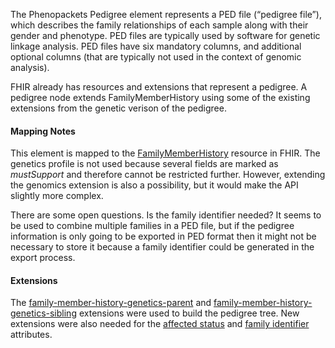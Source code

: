 The Phenopackets Pedigree element represents a PED file (“pedigree file”), which describes the family relationships of each sample along with their gender and phenotype. PED files are typically used by software for genetic linkage analysis. PED files have six mandatory columns, and additional optional columns (that are typically not used in the context of genomic analysis).

FHIR already has resources and extensions that represent a pedigree. A pedigree node extends FamilyMemberHistory using some of the existing extensions from the genetic verison of the pedigree. 

#### Mapping Notes

This element is mapped to the [FamilyMemberHistory](http://hl7.org/fhir/familymemberhistory.html) resource in FHIR. The genetics profile is not used because several fields are marked as _mustSupport_ and therefore cannot be restricted further. However, extending the genomics extension is also a possibility, but it would make the API slightly more complex.

There are some open questions. Is the family identifier needed? It seems to be used to combine multiple families in a PED file, but if the pedigree information is only going to be exported in PED format then it might not be necessary to store it because a family identifier could be generated in the export process.

#### Extensions

The [family-member-history-genetics-parent](http://hl7.org/fhir/extension-family-member-history-genetics-parent.html) and [family-member-history-genetics-sibling](http://hl7.org/fhir/extension-family-member-history-genetics-sibling.html) extensions were used to build the pedigree tree. New extensions were also needed for the [affected status](StructureDefinition-affected-status.html) and [family identifier](StructureDefinition-family-identifier.html) attributes.

